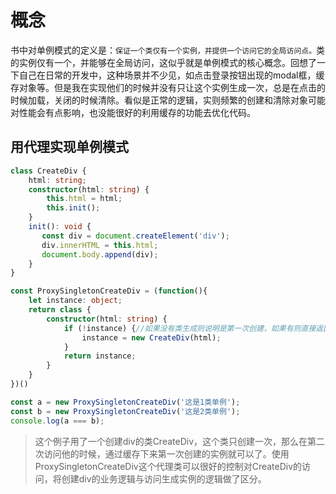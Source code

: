 # 概念
书中对单例模式的定义是：``保证一个类仅有一个实例，并提供一个访问它的全局访问点。``类的实例仅有一个，并能够在全局访问，这似乎就是单例模式的核心概念。回想了一下自己在日常的开发中，这种场景并不少见，如点击登录按钮出现的modal框，缓存对象等。但是我在实现他们的时候并没有只让这个实例生成一次，总是在点击的时候加载，关闭的时候清除。看似是正常的逻辑，实则频繁的创建和清除对象可能对性能会有点影响，也没能很好的利用缓存的功能去优化代码。
## 用代理实现单例模式
```typescript
class CreateDiv {                                    
    html: string;
    constructor(html: string) {
        this.html = html;
        this.init();
    }
    init(): void {
       const div = document.createElement('div');
       div.innerHTML = this.html;
       document.body.append(div);
    }
}

const ProxySingletonCreateDiv = (function(){
    let instance: object;
    return class {
        constructor(html: string) {
            if (!instance) {//如果没有类生成则说明是第一次创建，如果有则直接返回，保证只有一个实例
                instance = new CreateDiv(html);
            }
            return instance;
        }
    }
})()

const a = new ProxySingletonCreateDiv('这是1类单例');
const b = new ProxySingletonCreateDiv('这是2类单例');
console.log(a === b);
```
> 这个例子用了一个创建div的类CreateDiv，这个类只创建一次，那么在第二次访问他的时候，通过缓存下来第一次创建的实例就可以了。使用ProxySingletonCreateDiv这个代理类可以很好的控制对CreateDiv的访问，将创建div的业务逻辑与访问生成实例的逻辑做了区分。